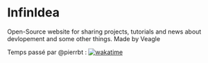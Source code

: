 # InfinIdea
 Open-Source website for sharing projects, tutorials and news about devlopement and some other things.
 Made by Veagle

Temps passé par @pierrbt :
[![wakatime](https://wakatime.com/badge/user/b60346e3-4112-4270-ab0b-1721c3e4e7bd/project/bbaa5704-f6f6-4e7c-a93d-f7475b939a70.svg)](https://wakatime.com/badge/user/b60346e3-4112-4270-ab0b-1721c3e4e7bd/project/bbaa5704-f6f6-4e7c-a93d-f7475b939a70)